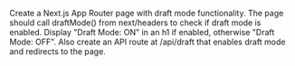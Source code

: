 Create a Next.js App Router page with draft mode functionality. The page should call draftMode() from next/headers to check if draft mode is enabled. Display "Draft Mode: ON" in an h1 if enabled, otherwise "Draft Mode: OFF". Also create an API route at /api/draft that enables draft mode and redirects to the page.